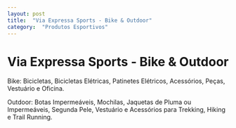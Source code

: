 ```yaml
---
layout: post
title:  "Via Expressa Sports - Bike & Outdoor"
category:  "Produtos Esportivos"
---
```


# Via Expressa Sports - Bike & Outdoor

Bike: Bicicletas, Bicicletas Elétricas, Patinetes Elétricos, Acessórios, Peças, Vestuário e Oficina.

Outdoor: Botas Impermeáveis, Mochilas, Jaquetas de Pluma ou Impermeáveis, Segunda Pele, Vestuário e Acessórios para Trekking, Hiking e Trail Running. 
